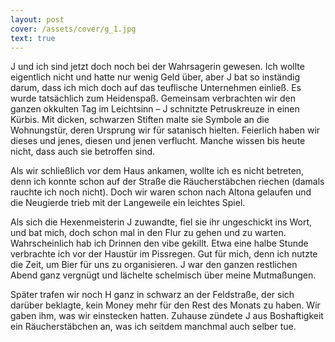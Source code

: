 ```yaml
---
layout: post
cover: /assets/cover/g_1.jpg
text: true
---
```

J und ich sind jetzt doch noch bei der Wahrsagerin gewesen. Ich wollte eigentlich nicht und hatte nur wenig Geld über, aber J bat so inständig darum, dass ich mich doch auf das teuflische Unternehmen einließ. Es wurde  tatsächlich zum Heidenspaß. Gemeinsam verbrachten wir den ganzen okkulten Tag im Leichtsinn – J schnitzte Petruskreuze in einen Kürbis. Mit dicken, schwarzen Stiften malte sie Symbole an die Wohnungstür, deren Ursprung wir für satanisch hielten. Feierlich haben wir dieses und jenes, diesen und jenen verflucht. Manche wissen bis heute nicht, dass auch sie betroffen sind.

Als wir schließlich vor dem Haus ankamen, wollte ich es nicht betreten, denn ich konnte schon auf der Straße die Räucherstäbchen riechen (damals rauchte ich noch nicht). Doch wir waren schon nach Altona gelaufen und die Neugierde trieb mit der Langeweile ein leichtes Spiel.

Als sich die Hexenmeisterin J zuwandte, fiel sie ihr ungeschickt ins Wort, und bat mich, doch schon mal in den Flur zu gehen und zu warten. Wahrscheinlich hab ich Drinnen den vibe gekillt. Etwa eine halbe Stunde verbrachte ich vor der Haustür im Pissregen. Gut für mich, denn ich nutzte die Zeit, um Bier für uns zu organisieren. J war den ganzen restlichen Abend ganz vergnügt und lächelte schelmisch über meine Mutmaßungen.

Später trafen wir noch H ganz in schwarz an der Feldstraße, der sich darüber beklagte, kein Money mehr für den Rest des Monats zu haben. Wir gaben ihm, was wir einstecken hatten. Zuhause zündete J aus Boshaftigkeit ein Räucherstäbchen an, was ich seitdem manchmal auch selber tue.